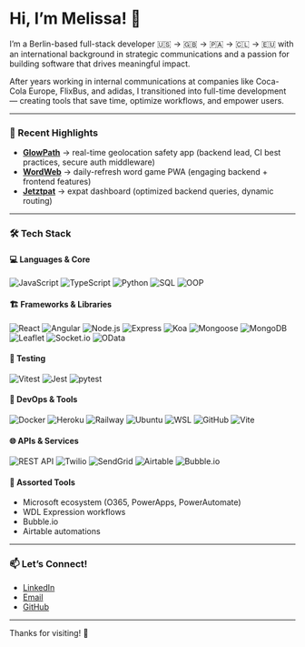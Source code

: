 # Hi, I’m Melissa! 👋

I’m a Berlin-based full-stack developer 🇺🇸 → 🇬🇧 → 🇵🇦 → 🇨🇱 → 🇪🇺  with an international background in strategic communications and a passion for building software that drives meaningful impact.

After years working in internal communications at companies like Coca-Cola Europe, FlixBus, and adidas, I transitioned into full-time development — creating tools that save time, optimize workflows, and empower users.

---
### 🌟 Recent Highlights

- **[GlowPath](https://glowpathorg.github.io/GlowPath/)** → real-time geolocation safety app (backend lead, CI best practices, secure auth middleware)  
- **[WordWeb](https://www.wordwebs.de/)** → daily-refresh word game PWA (engaging backend + frontend features)  
- **[Jetztpat](https://app.jetztpat.com/)** → expat dashboard (optimized backend queries, dynamic routing)
---

### 🛠️ Tech Stack

#### 💻 **Languages & Core**
![JavaScript](https://img.shields.io/badge/-JavaScript-F7DF1E?style=flat&logo=javascript&logoColor=black)
![TypeScript](https://img.shields.io/badge/-TypeScript-3178C6?style=flat&logo=typescript&logoColor=white)
![Python](https://img.shields.io/badge/-Python-3776AB?style=flat&logo=python&logoColor=white)
![SQL](https://img.shields.io/badge/-SQL-4479A1?style=flat&logo=postgresql&logoColor=white)
![OOP](https://img.shields.io/badge/-Object%20Oriented%20Programming-FF9900?style=flat)

#### 🏗 **Frameworks & Libraries**
![React](https://img.shields.io/badge/-React-61DAFB?style=flat&logo=react&logoColor=black)
![Angular](https://img.shields.io/badge/-Angular-DD0031?style=flat&logo=angular&logoColor=white)
![Node.js](https://img.shields.io/badge/-Node.js-339933?style=flat&logo=node.js&logoColor=white)
![Express](https://img.shields.io/badge/-Express-000000?style=flat&logo=express&logoColor=white)
![Koa](https://img.shields.io/badge/-Koa-33333D?style=flat&logo=koa&logoColor=white)
![Mongoose](https://img.shields.io/badge/-Mongoose-880000?style=flat&logo=mongodb&logoColor=white)
![MongoDB](https://img.shields.io/badge/-MongoDB-47A248?style=flat&logo=mongodb&logoColor=white)
![Leaflet](https://img.shields.io/badge/-Leaflet-199900?style=flat&logo=leaflet&logoColor=white)
![Socket.io](https://img.shields.io/badge/-Socket.io-010101?style=flat&logo=socket.io&logoColor=white)
![OData](https://img.shields.io/badge/-OData-0084D6?style=flat)

#### 🧪 **Testing**
![Vitest](https://img.shields.io/badge/-Vitest-6E9F18?style=flat)
![Jest](https://img.shields.io/badge/-Jest-C21325?style=flat&logo=jest&logoColor=white)
![pytest](https://img.shields.io/badge/-pytest-0A9EDC?style=flat)

#### 🚀 **DevOps & Tools**
![Docker](https://img.shields.io/badge/-Docker-2496ED?style=flat&logo=docker&logoColor=white)
![Heroku](https://img.shields.io/badge/-Heroku-430098?style=flat&logo=heroku&logoColor=white)
![Railway](https://img.shields.io/badge/-Railway-000000?style=flat)
![Ubuntu](https://img.shields.io/badge/-Ubuntu-E95420?style=flat&logo=ubuntu&logoColor=white)
![WSL](https://img.shields.io/badge/-WSL-4E4E4E?style=flat)
![GitHub](https://img.shields.io/badge/-GitHub-181717?style=flat&logo=github&logoColor=white)
![Vite](https://img.shields.io/badge/-Vite-646CFF?style=flat&logo=vite&logoColor=white)

#### 🌐 **APIs & Services**
![REST API](https://img.shields.io/badge/-REST%20API-4B8BBE?style=flat)
![Twilio](https://img.shields.io/badge/-Twilio-F22F46?style=flat&logo=twilio&logoColor=white)
![SendGrid](https://img.shields.io/badge/-SendGrid-21B6E3?style=flat&logo=sendgrid&logoColor=white)
![Airtable](https://img.shields.io/badge/-Airtable-18BFFF?style=flat&logo=airtable&logoColor=white)
![Bubble.io](https://img.shields.io/badge/-Bubble.io-000000?style=flat)

#### 🔧 **Assorted Tools**
- Microsoft ecosystem (O365, PowerApps, PowerAutomate)
- WDL Expression workflows
- Bubble.io
- Airtable automations

---

### 📫 **Let’s Connect!**

- [LinkedIn](https://www.linkedin.com/in/cessna)
- [Email](mailto:melissacessna@yahoo.com)
- [GitHub](https://github.com/melisaysnuh)

---

Thanks for visiting! 🌟  
